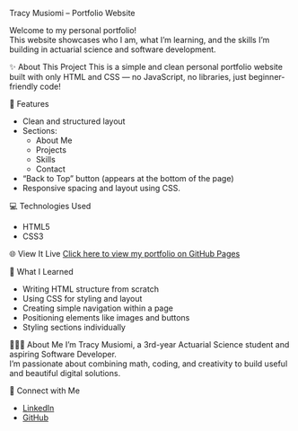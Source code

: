 Tracy Musiomi – Portfolio Website

Welcome to my personal portfolio!  
This website showcases who I am, what I’m learning, and the skills I’m building in actuarial science and software development.

✨ About This Project
This is a simple and clean personal portfolio website built with only HTML and CSS — no JavaScript, no libraries, just beginner-friendly code!

🔧 Features
- Clean and structured layout
- Sections:
  - About Me
  - Projects
  - Skills
  - Contact
- “Back to Top” button (appears at the bottom of the page)
- Responsive spacing and layout using CSS.

💻 Technologies Used
- HTML5
- CSS3

🌐 View It Live
[Click here to view my portfolio on GitHub Pages](https://github.com/timm927/bug-free-happiness)  

📘 What I Learned
- Writing HTML structure from scratch  
- Using CSS for styling and layout  
- Creating simple navigation within a page  
- Positioning elements like images and buttons  
- Styling sections individually 

 👩🏽‍💻 About Me
I’m Tracy Musiomi, a 3rd-year Actuarial Science student and aspiring Software Developer.  
I’m passionate about combining math, coding, and creativity to build useful and beautiful digital solutions.

🔗 Connect with Me
- [LinkedIn](https://linkedin.com/in/tracy-imbosa-20052025t)  
- [GitHub](https://github.com/timm927/bug-free-happiness)
